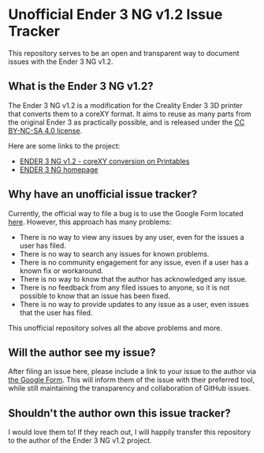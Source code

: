 # Unofficial Ender 3 NG v1.2 Issue Tracker

This repository serves to be an open and transparent way to document issues with the Ender 3 NG v1.2.

## What is the Ender 3 NG v1.2?

The Ender 3 NG v1.2 is a modification for the Creality Ender 3 3D printer that converts them to a coreXY format.  It aims to reuse as many parts from the original Ender 3 as practically possible, and is released under the [CC BY-NC-SA 4.0 license](https://creativecommons.org/licenses/by-nc-sa/4.0/).

Here are some links to the project:

- [ENDER 3 NG v1.2 - coreXY conversion on Printables](https://www.printables.com/model/922401-ender-3-ng-v12-corexy-conversion)
- [ENDER 3 NG homepage](https://rh3d.xyz/)

## Why have an unofficial issue tracker?

Currently, the official way to file a bug is to use the Google Form located [here](https://docs.google.com/forms/d/e/1FAIpQLSfeCF5nFl6-nCHq0bmyJtXvXtZRy99HmWLhWjlfGZtP3Uil4A/viewform).  However, this approach has many problems:

- There is no way to view any issues by any user, even for the issues a user has filed.
- There is no way to search any issues for known problems.
- There is no community engagement for any issue, even if a user has a known fix or workaround.
- There is no way to know that the author has acknowledged any issue.
- There is no feedback from any filed issues to anyone, so it is not possible to know that an issue has been fixed.
- There is no way to provide updates to any issue as a user, even issues that the user has filed.

This unofficial repository solves all the above problems and more.

## Will the author see my issue?

After filing an issue here, please include a link to your issue to the author via [the Google Form](https://docs.google.com/forms/d/e/1FAIpQLSfeCF5nFl6-nCHq0bmyJtXvXtZRy99HmWLhWjlfGZtP3Uil4A/viewform).  This will inform them of the issue with their preferred tool, while still maintaining the transparency and collaboration of GitHub issues.

## Shouldn't the author own this issue tracker?

I would love them to!  If they reach out, I will happily transfer this repository to the author of the Ender 3 NG v1.2 project.
